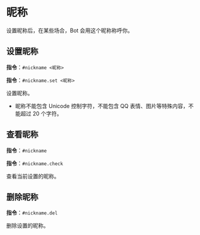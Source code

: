 # 昵称

设置昵称后，在某些场合，Bot 会用这个昵称称呼你。

## 设置昵称

**指令**：`#nickname <昵称>`

**指令**：`#nickname.set <昵称>`

设置昵称。

-   昵称不能包含 Unicode 控制字符，不能包含 QQ 表情、图片等特殊内容，不能超过 20 个字符。

## 查看昵称

**指令**：`#nickname`

**指令**：`#nickname.check`

查看当前设置的昵称。

## 删除昵称

**指令**：`#nickname.del`

删除设置的昵称。
